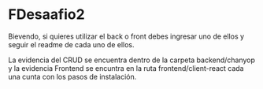 # FDesaafio2


Bievendo, si quieres utilizar el back o front debes ingresar uno de ellos y seguir el readme de cada uno de ellos.

La evidencia del CRUD se encuentra dentro de la carpeta backend/chanyop y la evidencia Frontend se encuntra en la ruta frontend/client-react
 cada una cunta con los pasos de instalación.
